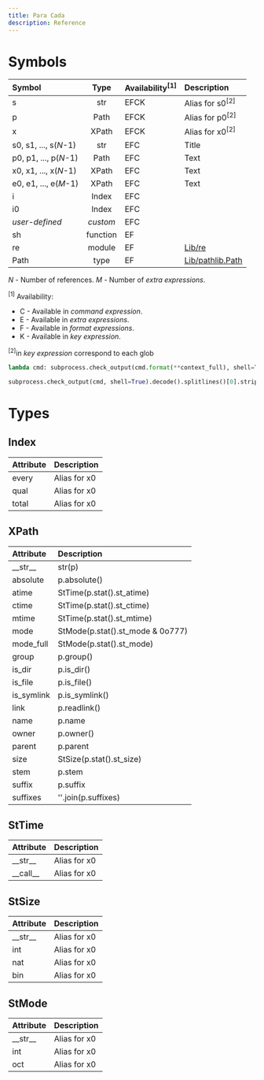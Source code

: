 ```yaml
---
title: Para Cada
description: Reference
---
```


# Symbols

| Symbol                | Type     | Availability<sup>[1]</sup> | Description |
| :----                 | :---:    | :---         | :--- |
| s                     | str      | EFCK         | Alias for s0<sup>[2]</sup> |
| p                     | Path     | EFCK         | Alias for p0<sup>[2]</sup> |
| x                     | XPath    | EFCK         | Alias for x0<sup>[2]</sup> |
| s0, s1, ..., s(*N*-1) | str      | EFC          | Title        |
| p0, p1, ..., p(*N*-1) | Path     | EFC          | Text         |
| x0, x1, ..., x(*N*-1) | XPath    | EFC          | Text         |
| e0, e1, ..., e(*M*-1) | XPath    | EFC          | Text         |
| i                     | Index    | EFC          |  |
| i0                    | Index    | EFC          |  |
| *user-defined*        | *custom* | EFC          |  |
| sh                    | function | EF           |  |
| re                    | module   | EF           | [Lib/re](https://docs.python.org/3/library/re.html)
| Path                  | type     | EF           | [Lib/pathlib.Path](https://docs.python.org/3/library/pathlib.html#pathlib.Path)


*N* - Number of references.
*M* - Number of *extra expressions*.

<sup>[1]</sup> Availability:
- C - Available in *command expression*.
- E - Available in *extra expressions*.
- F - Available in *format expressions*.
- K - Available in *key expression*.

<sup>[2]</sup>in *key expression* correspond to each glob


```py
lambda cmd: subprocess.check_output(cmd.format(**context_full), shell=True).decode().splitlines()[0].strip()   
```

```py
subprocess.check_output(cmd, shell=True).decode().splitlines()[0].strip()   
```

# Types

## Index

| Attribute         | Description  |
| :----             | :---         |
| every             | Alias for x0 |
| qual              | Alias for x0 |
| total             | Alias for x0 |


## XPath

| Attribute  | Description  |
| :----      | :---         |
|\_\_str\_\_ | str(p) |
|absolute    | p.absolute() |
|atime       | StTime(p.stat().st_atime) |
|ctime       | StTime(p.stat().st_ctime) |
|mtime       | StTime(p.stat().st_mtime) |
|mode        | StMode(p.stat().st_mode & 0o777) |
|mode_full   | StMode(p.stat().st_mode) |
|group       | p.group() |
|is_dir      | p.is_dir() |
|is_file     | p.is_file() |
|is_symlink  | p.is_symlink() |
|link        | p.readlink() |
|name        | p.name |
|owner       | p.owner() |
|parent      | p.parent |
|size        | StSize(p.stat().st_size) |
|stem        | p.stem |
|suffix      | p.suffix |
|suffixes    | ''.join(p.suffixes) |


## StTime

| Attribute         | Description  |
| :----             | :---         |
| \_\_str\_\_       | Alias for x0 |
| \_\_call\_\_      | Alias for x0 |


## StSize

| Attribute         | Description  |
| :----             | :---         |
| \_\_str\_\_       | Alias for x0 |
| int               | Alias for x0 |
| nat               | Alias for x0 |
| bin               | Alias for x0 |


## StMode

| Attribute         | Description  |
| :----             | :---         |
| \_\_str\_\_       | Alias for x0 |
| int               | Alias for x0 |
| oct               | Alias for x0 |
